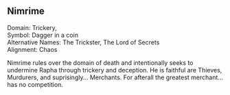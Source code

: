 ## Nimrime
Domain: Trickery,   
Symbol: Dagger in a coin  
Alternative Names: The Trickster, The Lord of Secrets  
Alignment: Chaos

Nimrime rules over the domain of death and intentionally seeks to undermine Rapha through trickery and deception. He is faithful are Thieves, Murdurers, and suprisingly... Merchants. For afterall the greatest merchant... has no competition.